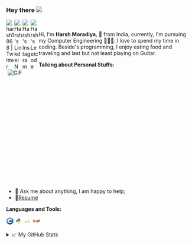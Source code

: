 ### Hey there <img src="https://media.giphy.com/media/hvRJCLFzcasrR4ia7z/giphy.gif" width="25px">

<a href="https://twitter.com/harsh1868">
  <img align="left" alt="harsh1868 | Twitter" width="22px" src="https://cdn.jsdelivr.net/npm/simple-icons@v3/icons/twitter.svg" />
</a>
<a href="https://www.linkedin.com/in/harsh-moradiya/">
  <img align="left" alt="Harsh's LinkdeIN" width="22px" src="https://cdn.jsdelivr.net/npm/simple-icons@v3/icons/linkedin.svg" />
</a>
<a href="https://www.instagram.com/harsh_s_moradiya/">
  <img align="left" alt="Harsh's Instagram" width="22px" src="https://cdn.jsdelivr.net/npm/simple-icons@v3/icons/instagram.svg" />
</a>
<a href="https://leetcode.com/h__sh/">
  <img align="left" alt="Harsh's Leetcode" width="22px" src="https://cdn.jsdelivr.net/npm/simple-icons@v3/icons/leetcode.svg" />
</a>


<br />

Hi, I'm <b>Harsh Moradiya</b>, 🚀 from India, currently, I'm pursuing my Computer Engineering 🙍🏽‍♂️. I love to spend my time in coding. Beside's programming, I enjoy eating food and traveling and last but not least playing on Guitar.

  <img align="right" alt="GIF" src="https://github.com/harsh1868/harsh1868/blob/main/code.gif" width="500" height="320" />
  
  
**Talking about Personal Stuffs:**

- 💬 Ask me about anything, I am happy to help;
- 📝[Resume](https://drive.google.com/file/d/1tm7wvlPFzLGTvTtzUqSHaWgCa4djvbXe/view?usp=sharing)

**Languages and Tools:**  

<code><img height="20" src="https://raw.githubusercontent.com/github/explore/80688e429a7d4ef2fca1e82350fe8e3517d3494d/topics/cpp/cpp.png"></code>
<code><img height="20" src="https://raw.githubusercontent.com/github/explore/80688e429a7d4ef2fca1e82350fe8e3517d3494d/topics/python/python.png"></code>
<code><img height="20" src="https://raw.githubusercontent.com/github/explore/80688e429a7d4ef2fca1e82350fe8e3517d3494d/topics/mysql/mysql.png"></code>
<code><img height="20" src="https://raw.githubusercontent.com/github/explore/80688e429a7d4ef2fca1e82350fe8e3517d3494d/topics/git/git.png"></code>

<details>
<summary>📈 My GitHub Stats</summary>
<img src="https://github-readme-stats.vercel.app/api?username=harsh1868&show_icons=true&theme=gotham" alt="harsh1868" />
</details>

